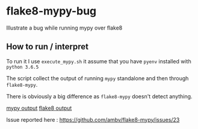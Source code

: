 # flake8-mypy-bug
Illustrate a bug while running mypy over flake8

## How to run / interpret

To run it I use `execute_mypy.sh` it assume that you have `pyenv` installed with `python 3.6.5`

The script collect the output of running `mypy` standalone and then through `flake8-mypy`.

There is obviously a big difference as `flake8-mypy` doesn't detect anything.

[mypy output](output/mypy.output)
[flake8 output](output/flake8.output)



Issue reported here : https://github.com/ambv/flake8-mypy/issues/23
